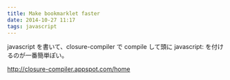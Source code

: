 ```yaml
---
title: Make bookmarklet faster
date: 2014-10-27 11:17
tags: javascript
---
```


javascript を書いて、closure-compiler で compile して頭に javascript: を付けるのが一番簡単ぽい。

http://closure-compiler.appspot.com/home

